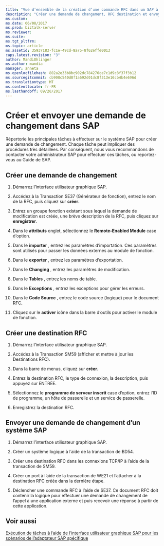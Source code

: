 ```yaml
---
title: "Vue d’ensemble de la création d’une commande RFC dans un SAP à utiliser avec l’adaptateur SAP dans BizTalk | Documents Microsoft"
description: "Créer une demande de changement, RFC destination et envoyer une demande de changement du système SAP - Pack de l’adaptateur BizTalk (LOB)"
ms.custom: 
ms.date: 06/08/2017
ms.prod: biztalk-server
ms.reviewer: 
ms.suite: 
ms.tgt_pltfrm: 
ms.topic: article
ms.assetid: 35937183-fc1e-49cd-8a75-8f62effe0013
caps.latest.revision: "3"
author: MandiOhlinger
ms.author: mandia
manager: anneta
ms.openlocfilehash: 802a2e33b8bc902dc784276ce7c1d9c3f37f3b12
ms.sourcegitcommit: cb908c540d8f1a692d01dc8f313e16cb4b4e696d
ms.translationtype: MT
ms.contentlocale: fr-FR
ms.lasthandoff: 09/20/2017
---
```

# <a name="create-and-send-an-rfc-in-sap"></a>Créer et envoyer une demande de changement dans SAP
Répertorie les principales tâches à effectuer sur le système SAP pour créer une demande de changement. Chaque tâche peut impliquer des procédures très détaillées. Par conséquent, nous vous recommandons de contacter votre administrateur SAP pour effectuer ces tâches, ou reportez-vous au Guide de SAP.  
  
## <a name="create-an-rfc"></a>Créer une demande de changement  
  
1.  Démarrez l’interface utilisateur graphique SAP.  
  
2.  Accédez à la Transaction SE37 (Générateur de fonction), entrez le nom de la RFC, puis cliquez sur **créer**.  
  
3.  Entrez un groupe fonction existant sous lequel la demande de modification est créée, une brève description de la RFC, puis cliquez sur **enregistrer**.  
  
4.  Dans le **attributs** onglet, sélectionnez le **Remote-Enabled Module** case d’option.  
  
5.  Dans le **importer** , entrez les paramètres d’importation. Ces paramètres sont utilisés pour passer les données externes au module de fonction.  
  
6.  Dans le **exporter** , entrez les paramètres d’exportation.  
  
7.  Dans le **Changing** , entrez les paramètres de modification.  
  
8.  Dans le **Tables** , entrez les noms de table.  
  
9. Dans le **Exceptions** , entrez les exceptions pour gérer les erreurs.  
  
10. Dans le **Code Source** , entrez le code source (logique) pour le document RFC.  
  
11. Cliquez sur le **activer** icône dans la barre d’outils pour activer le module de fonction.  

## <a name="create-an-rfc-destination"></a>Créer une destination RFC  
  
1.  Démarrez l’interface utilisateur graphique SAP.  
  
2.  Accédez à la Transaction SM59 (afficher et mettre à jour les Destinations RFC).  
  
3.  Dans la barre de menus, cliquez sur **créer**.  
  
4.  Entrez la destination RFC, le type de connexion, la description, puis appuyez sur ENTRÉE.  
  
5.  Sélectionnez le **programme de serveur inscrit** case d’option, entrez l’ID de programme, un hôte de passerelle et un service de passerelle.  
  
6.  Enregistrez la destination RFC.  

## <a name="send-an-rfc-from-an-sap-system"></a>Envoyer une demande de changement d’un système SAP  
  
1.  Démarrez l’interface utilisateur graphique SAP.  
  
2.  Créer un système logique à l’aide de la transaction de BD54.  
  
3.  Créer une destination RFC dans les connexions TCP/IP à l’aide de la transaction de SM59.  
  
4.  Créer un port à l’aide de la transaction de WE21 et l’attacher à la destination RFC créée dans la dernière étape.  
  
5.  Déclencher une commande RFC à l’aide de SE37. Ce document RFC doit contenir la logique pour effectuer une demande de changement de l’appel à une application externe et puis recevoir une réponse à partir de cette application.  
  
## <a name="see-also"></a>Voir aussi  
 [Exécution de tâches à l’aide de l’interface utilisateur graphique SAP pour les scénarios de l’adaptateur SAP spécifique](performing-tasks-using-the-sap-gui-for-specific-sap-adapter-scenarios.md)